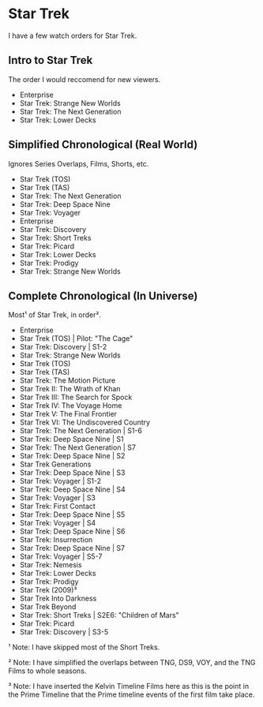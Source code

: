 # Star Trek

I have a few watch orders for Star Trek.

## Intro to Star Trek
The order I would reccomend for new viewers.

- Enterprise
- Star Trek: Strange New Worlds
- Star Trek: The Next Generation
- Star Trek: Lower Decks

## Simplified Chronological (Real World)
Ignores Series Overlaps, Films, Shorts, etc.

- Star Trek (TOS)
- Star Trek (TAS)
- Star Trek: The Next Generation
- Star Trek: Deep Space Nine
- Star Trek: Voyager
- Enterprise
- Star Trek: Discovery
- Star Trek: Short Treks
- Star Trek: Picard
- Star Trek: Lower Decks
- Star Trek: Prodigy
- Star Trek: Strange New Worlds

## Complete Chronological (In Universe)
Most¹ of Star Trek, in order².

- Enterprise
- Star Trek (TOS) | Pilot: "The Cage"
- Star Trek: Discovery | S1-2
- Star Trek: Strange New Worlds
- Star Trek (TOS)
- Star Trek (TAS)
- Star Trek: The Motion Picture
- Star Trek II: The Wrath of Khan
- Star Trek III: The Search for Spock
- Star Trek IV: The Voyage Home
- Star Trek V: The Final Frontier
- Star Trek VI: The Undiscovered Country
- Star Trek: The Next Generation | S1-6
- Star Trek: Deep Space Nine | S1
- Star Trek: The Next Generation | S7
- Star Trek: Deep Space Nine | S2
- Star Trek Generations
- Star Trek: Deep Space Nine | S3
- Star Trek: Voyager | S1-2
- Star Trek: Deep Space Nine | S4
- Star Trek: Voyager | S3
- Star Trek: First Contact
- Star Trek: Deep Space Nine | S5
- Star Trek: Voyager | S4
- Star Trek: Deep Space Nine | S6
- Star Trek: Insurrection
- Star Trek: Deep Space Nine | S7
- Star Trek: Voyager | S5-7
- Star Trek: Nemesis
- Star Trek: Lower Decks
- Star Trek: Prodigy
- Star Trek (2009)³
- Star Trek Into Darkness
- Star Trek Beyond
- Star Trek: Short Treks | S2E6: "Children of Mars"
- Star Trek: Picard
- Star Trek: Discovery | S3-5



¹ Note: I have skipped most of the Short Treks.

² Note: I have simplified the overlaps between TNG, DS9, VOY, and the TNG Films to whole seasons.

³ Note: I have inserted the Kelvin Timeline Films here as this is the point in the Prime Timeline that the Prime timeline events of the first film take place.
